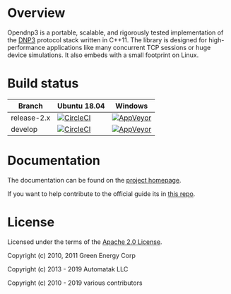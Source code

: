 Overview
========

Opendnp3 is a portable, scalable, and rigorously tested implementation 
of the [DNP3](https//www.dnp.org) protocol stack written in C++11. The library 
is designed for high-performance applications like many concurrent TCP
sessions or huge device simulations. It also embeds with a small footprint on Linux.

Build status
============

| Branch       | Ubuntu 18.04 | Windows |
| ------------ | ------------ | ------- |
| release-2.x  | [![CircleCI](https://circleci.com/gh/dnp3/opendnp3/tree/release-2.x.svg?style=svg)](https://circleci.com/gh/dnp3/opendnp3/tree/release-2.x) | [![AppVeyor](https://ci.appveyor.com/api/projects/status/971s9e53c9uoge4k/branch/release-2.x?svg=true)](https://ci.appveyor.com/project/dnp3/dnp3?branch=release-2.x) |
| develop      | [![CircleCI](https://circleci.com/gh/dnp3/opendnp3/tree/develop.svg?style=svg)](https://circleci.com/gh/dnp3/opendnp3/tree/develop) | [![AppVeyor](https://ci.appveyor.com/api/projects/status/971s9e53c9uoge4k/branch/develop?svg=true)](https://ci.appveyor.com/project/dnp3/dnp3?branch=develop) |


Documentation
=============

The documentation can be found on the [project homepage](http://dnp3.github.io/#documentation).

If you want to help contribute to the official guide its in [this repo](https://github.com/dnp3/opendnp3-guide).

License
=============

Licensed under the terms of the [Apache 2.0 License](http://www.apache.org/licenses/LICENSE-2.0.html).

Copyright (c) 2010, 2011 Green Energy Corp

Copyright (c) 2013 - 2019 Automatak LLC

Copyright (c) 2010 - 2019 various contributors




    

